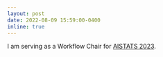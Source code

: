```yaml
---
layout: post
date: 2022-08-09 15:59:00-0400
inline: true
---
```


I am serving as a Workflow Chair for [AISTATS 2023](https://aistats.org/aistats2023/).
